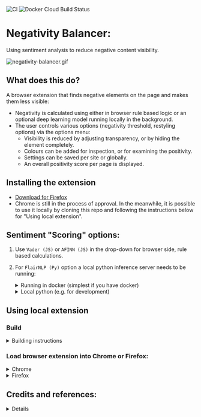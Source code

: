 ![CI](https://github.com/artdgn/negativity-balancer/workflows/CI/badge.svg) ![Docker Cloud Build Status](https://img.shields.io/docker/cloud/build/artdgn/negativity-balancer?label=dockerhub&logo=docker)

# Negativity Balancer:
Using sentiment analysis to reduce negative content visibility.

![negativity-balancer.gif](https://artdgn.github.io/images/negativity-balancer.gif)

## What does this do?
A browser extension that finds negative elements on the page and makes them less visible:
- Negativity is calculated using either in browser rule based logic or an optional deep learning model running locally in the background.
- The user controls various options (negativity threshold, restyling options) via the options menu:
    - Visibility is reduced by adjusting transparency, or by hiding the element completely.
    - Colours can be added for inspection, or for examining the positivity.
    - Settings can be saved per site or globally.
    - An overall positivity score per page is displayed.

## Installing the extension
- [Download for Firefox](https://addons.mozilla.org/en-US/firefox/addon/negativity-balancer/)
- Chrome is still in the process of approval. In the meanwhile, it is possible to use it locally by cloning this repo and following the instructions below for "Using local extension".

## Sentiment "Scoring" options:

1. Use `Vader (JS)` or `AFINN (JS)` in the drop-down for browser side, rule based calculations.

2. For `FlairNLP (Py)` option a local python inference server needs to be running:
    <details><summary>Running in docker (simplest if you have docker)</summary>

    > Please wait a few seconds after starting to be ready to serve requests.

    Run interactively once (e.g to try it out):
    - Start: `docker run -p 8000:8000 -it --rm artdgn/negativity-balancer`

    - Stop: just Ctrl+C in the terminal where you're running it.

    Run in detached and persistent mode (e.g. for actual usage):
    - Start: `docker run -p 8000:8000 -dit --restart unless-stopped --name negativity-balancer artdgn/negativity-balancer`

    - Stop: `docker rm -f negativity-balancer`.

    </details>

    <details><summary>Local python (e.g. for development)</summary>

    1. Clone repo.
    2. `make install` to create local virtual environment and install dependencies in it. 
    3. `make server` to run the server. 
    </details>


## Using local extension

### Build
<details><summary>Building instructions</summary>

- Clone and go to `extension/` folder:
- To install in local environment: `npm install`
- Building: `npm start` for development, `npm run build` for packaging into a zip file.
</details>

### Load browser extension into Chrome or Firefox:
<details><summary>Chrome</summary>

- Extensions -> Enable "developer mode" -> 
"Load unpacked extensions" -> Navigate to `/extension/dist` folder in this project.
- To update (on code changes): and go to extension details and press update / reload.
- Docs: [Chrome docs](https://developer.chrome.com/extensions/getstarted#manifest)
</details>

<details><summary>Firefox</summary>

- To load for development (will be removed after browser close, but easier to reload on code change):
    - Go to `about:debugging` -> This Firefox -> "Load Temprorary Add-on.." -> 
    Navigate to `/extension/dist` -> select manifest file.
    - Press "Reload" to update on code changes.
- To load for continuous usage (persistent after closing):
    - Go to `about:config` and set `xpinstall.signatures.required` to False to be able to load a local extension.
    - Run `npm run-script build` to package the extensions into a zip file.
    - Go to `about:addons` -> "gear" icon -> "Install add-on from file.." -> 
    Navigate to `/extension/` folder in this project -> choose `negativity-balancer.zip`.
    - To update (on code changes): repeat previous two steps.
- Docs: [Firefox docs](https://extensionworkshop.com/documentation/develop/testing-persistent-and-restart-features/)
</details>

## Credits and references:
<details>

- Python (DL based) sentiment analysis model and package: [flair NLP](https://github.com/flairNLP/flair)
- JS sentiment analysis packages:
    - [vaderSentiment](https://github.com/cjhutto/vaderSentiment) (called JS-Vader in options menu)
    - [AFINNSentiment](https://github.com/thisandagain/sentiment ) (called JS-AFINN in options menu)
- Backend API framework: [fastapi](https://github.com/tiangolo/fastapi)
- Initial code for browser extension functionality copied from [Trump-Filter](https://github.com/RobSpectre/Trump-Filter)
</details>